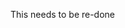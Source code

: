 This needs to be re-done

[//]: # (# Explainable Fruit Ripeness Classification)

[//]: # ()
[//]: # (This repository contains the code related to the paper "Stop overkilling simple tasks with black-box models and use)

[//]: # (transparent models instead".)

[//]: # ()
[//]: # (# Method)

[//]: # ()
[//]: # (We compare accuracy and explainability for the banana ripeness classification task &#40;from 1, under-ripe, to 4, over-ripe&#41;)

[//]: # (using four different models.)

[//]: # (Three of these models are neural networks operating on raw data:)

[//]: # ()
[//]: # (* Vanilla CNN &#40;**CNN**&#41;)

[//]: # (* **MobileNet V2**)

[//]: # (* Vision Transformer &#40;**ViT**&#41;)

[//]: # ()
[//]: # (We try to explain these models using the model agnostic approaches)

[//]: # (called [LIME]&#40;https://dl.acm.org/doi/10.1145/2939672.2939778&#41; and [SHAP]&#40;https://arxiv.org/abs/1705.07874&#41;. Albeit)

[//]: # (intuitive, the explanations produced by these methods do not seem human-intelligible.)

[//]: # ()
[//]: # (![LIME approach explanation]&#40;__old/docs/lime-explanation.png "LIME explanation"&#41;)

[//]: # (![SHAP approach explanation]&#40;__old/docs/shap-explanation.png "SHAP explanation"&#41;)

[//]: # ()
[//]: # (We compare the deep learning approach to a simple **decision tree** working on the average RGB channels of the input)

[//]: # (images, that reaches comparable accuracy while offering more room for explainability. Namely, we design the)

[//]: # (explainability of the model toegether with the model itself. Thus, we can propose as explanation a mapping between the)

[//]: # (regions of the RGB color space the decision tree associates with each class and the RGB values of some input.)

[//]: # ()
[//]: # (![RGB approach explanation]&#40;__old/docs/rgb-explanation.png "RGB explanation"&#41;)

[//]: # ()
[//]: # (# Results on Accuracy)

[//]: # ()
[//]: # (![Accuracy Results]&#40;__old/docs/accuracy-results.png "Accuracy"&#41;)

[//]: # ()
[//]: # (# Reproducibility)

[//]: # ()
[//]: # (The code in this repository is based on the [PyTorch]&#40;https://pytorch.org/&#41; machine learning framework.)

[//]: # ()
[//]: # (## Requirements)

[//]: # ()
[//]: # (To install the required packages, please run `pip3 install -r requirements` within the root folder of the project.)

[//]: # ()
[//]: # (## Accessing the Dataset)

[//]: # ()
[//]: # (To download the dataset that was used for the experiments reported in the paper please use the following link: )

[//]: # (https://tinyurl.com/5n8h2vkr)

[//]: # ()
[//]: # (## Running the Deep Learning Models)

[//]: # ()
[//]: # (To train the three deep learning models available, please run `python3 classifiers/deep_learning/main.py`. The run can)

[//]: # (be configured by editing the yaml files within the `classifiers/deep_learning/params` folder. To choose from the three)

[//]: # (deep learning model please edit the network type in the `experiment.yml` file.)

[//]: # ()
[//]: # (### Explanation Methods)

[//]: # ()
[//]: # (To run either LIME or SHAP please refer to the main.py at `python3 classifiers/deep_learning/explainability/main.py`.)

[//]: # ()
[//]: # (## Running the Decision Tree)

[//]: # ()
[//]: # (To train the decision tree, please run `python3 classifiers/decision_tree/main.py`. The run can be configured by editing)

[//]: # (the yaml files within the `classifiers/decision_tree/params` folder. To choose the parameters for the decision tree,)

[//]: # (edit them in the `experiment.yml` file.)

[//]: # ()
[//]: # (### Explanation Method)

[//]: # ()
[//]: # (To explain the decision tree please follow these commands:)

[//]: # ()
[//]: # (* `python3 segmentation/main.py` to segment out the background of the fruit;)

[//]: # (* `python3 classifiers/decision_tree/scripts/average_color.py` to compute the average color of each image in the)

[//]: # (  segmented dataset;)

[//]: # (* `python3 classifiers/decision_tree/scripts/standardize_luma.py` to standardize the luminosity of the image based on)

[//]: # (  the Y channel of the YUV color space;)

[//]: # (* `python3 classifiers/decision_tree/scripts/explain.py` to generate the explanations.)
